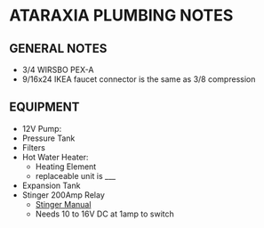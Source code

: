 # ATARAXIA PLUMBING NOTES

## GENERAL NOTES

- 3/4 WIRSBO PEX-A 
- 9/16x24 IKEA faucet connector is the same as 3/8 compression 

## EQUIPMENT 

- 12V Pump:
- Pressure Tank
- Filters
- Hot Water Heater:
    - Heating Element
    - replaceable unit is ___
- Expansion Tank
- Stinger 200Amp Relay
    - [Stinger Manual](https://cdn.shopify.com/s/files/1/0311/6485/8503/files/spg35.pdf?353)
    - Needs 10 to 16V DC at 1amp to switch
  
